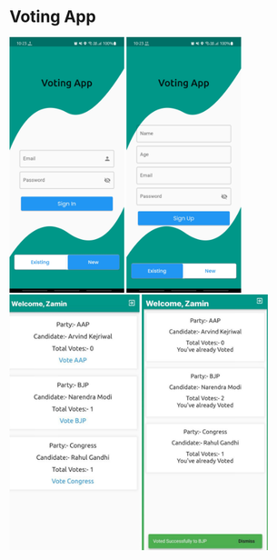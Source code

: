 # Voting App


<img src="https://github.com/zaminmagrayy/voting_app/blob/main/assets/1.jpg" style="height:450px"/> <img src="https://github.com/zaminmagrayy/voting_app/blob/main/assets/2.jpg" style="height:450px"/>
<img src="https://github.com/zaminmagrayy/voting_app/blob/main/assets/3.jpeg" style="height:450px"/> <img src="https://github.com/zaminmagrayy/voting_app/blob/main/assets/4.jpeg" style="height:450px"/>

